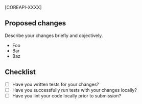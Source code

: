 [COREAPI-XXXX]

## Proposed changes

Describe your changes briefly and objectively.
* Foo
* Bar
* Baz

## Checklist

- [ ] Have you written tests for your changes?
- [ ] Have you successfully run tests with your changes locally?
- [ ] Have you lint your code locally prior to submission?